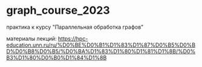 # graph_course_2023
практика к курсу "Параллельная обработка графов"

материалы лекций: https://hpc-education.unn.ru/ru/%D0%BE%D0%B1%D1%83%D1%87%D0%B5%D0%BD%D0%B8%D0%B5/%D0%BA%D1%83%D1%80%D1%81%D1%8B/%D0%B3%D1%80%D0%B0%D1%84%D1%8B 
